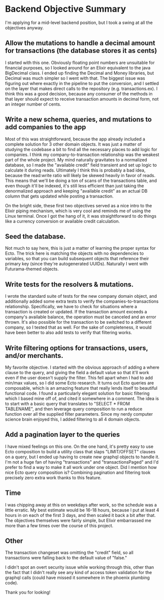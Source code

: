 # Backend Objective Summary

I'm applying for a mid-level backend position, but I took a swing at all the objectives anyway.

## Allow the mutations to handle a decimal amount for transactions (the database stores it as cents)
I started with this one. Obviously floating point numbers are unsuitable for financial purposes, so I looked around for an Elixir equivalent to the java BigDecimal class. I ended up finding the Decimal and Money libraries, but Decimal was much simpler so I went with that. The biggest issue was figuring out where exactly in the pipeline to put the conversion, and I settled on the layer that makes direct calls to the repository (e.g. transactions.ex). I think this was a good decision, because any consumer of the methods in that layer should expect to receive transaction amounts in decimal form, not an integer number of cents.

## Write a new schema, queries, and mutations to add companies to the app
Most of this was straightforward, because the app already included a complete solution for 3 other domain objects. It was just a matter of studying the codebase a bit to find all the necessary places to add logic for companies. I think my company-to-transaction relationship was the weakest part of the whole project. My mind naturally gravitates to a normalized database, so I made the "available credit" field transient and set up logic to calculate it during reads. Ultimately I think this is probably a bad idea, because the read:write ratio will likely be skewed heavily in favor of reads. This means that we'll be doing a ton of scans of the transactions table, and even though it'll be indexed, it's still less efficient than just taking the denormalized approach and keeping "available credit" as an actual DB column that gets updated while posting a transaction.

On the bright side, these first two objectives served as a nice intro to the Elixir piping mechanism, which is very cool and reminds me of using the Linux terminal. Once I got the hang of it, it was straightforward to do things like a currency conversion or available credit calculation.

## Seed the database.
Not much to say here, this is just a matter of learning the proper syntax for Ecto. The trick here is matching the objects with no dependencies to variables, so that you can build subsequent objects that reference their primary key (since they're autogenerated UUIDs). Naturally I went with Futurama-themed objects.

## Write tests for the resolvers & mutations.
I wrote the standard suite of tests for the new company domain object, and additionally added some extra tests to verify the companies-to-transactions relationship. Specifically, we have to check for situations where a transaction is created or updated. If the transaction amount exceeds a company's available balance, the operation must be canceled and an error thrown. It's also possible for the transaction to be switched to a different company, so I tested that as well. For the sake of completeness, it would have been better to also add tests to verify that filtering works.

## Write filtering options for transactions, users, and/or merchants.
My favorite objective. I started with the obvious approach of adding a where clause to the query, and giving the field a default value so that it'll work even if the user doesn't supply the filter. This fell apart when I had to add min/max values, so I did some Ecto research. It turns out Ecto queries are composable, which is an amazing feature that really lends itself to beautiful functional code. I found a particularly elegant solution for basic filtering which I based mine off of, and cited it somewhere in a comment. The idea is to start with a basic query that translates to "SELECT * FROM TABLENAME", and then leverage query composition to run a reduce function over all the supplied filter parameters. Since my nerdy computer science brain enjoyed this, I added filtering to all 4 domain objects.

## Add a pagination layer to the queries
I have mixed feelings on this one. On the one hand, it's pretty easy to use Ecto composition to build a utility class that slaps "LIMIT/OFFSET" clauses on a query, but I ended up having to create new graphql objects to handle it. I'm not a huge fan of having "transactions" and "transactionsPaged" and I'd prefer to find a way to make it all work under one object. Did I mention how nice Ecto query composition is? Combining pagination and filtering took precisely zero extra work thanks to this feature.

## Time
I was chipping away at this on weekdays after work, so the schedule was a little erratic.  My best estimate would be 16-18 hours, because I put at least 4 hours in on each of the first 3 days, and then scaled it back a bit after that. The objectives themselves were fairly simple, but Elixir embarrassed me more than a few times over the course of this project.

## Other
The transaction changeset was omitting the "credit" field, so all transactions were falling back to the default value of "false."

I didn't spot an overt security issue while working through this, other than the fact that I didn't really see any kind of access token validation for the graphql calls (could have missed it somewhere in the phoenix plumbing code).

Thank you for looking!
